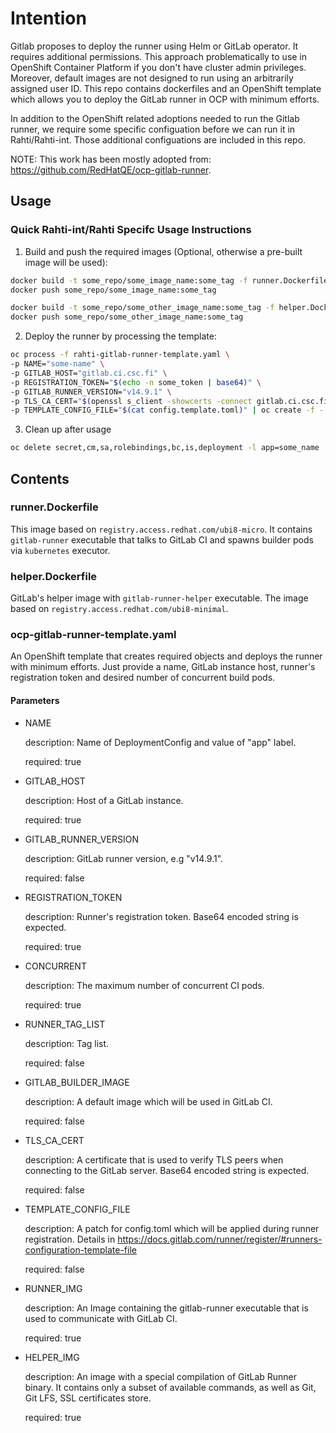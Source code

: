 # Intention

Gitlab proposes to deploy the runner using Helm or GitLab operator. It requires additional
permissions. This approach problematically to use in OpenShift Container Platform if you don't have
cluster admin privileges. Moreover, default images are not designed to run using an arbitrarily
assigned user ID. This repo contains dockerfiles and an OpenShift template which allows you to
deploy the GitLab runner in OCP with minimum efforts.

In addition to the OpenShift related adoptions needed to run the Gitlab runner, we require some specific configuation before we can run it in Rahti/Rahti-int. Those additional configuations are included in this repo.

NOTE: This work has been mostly adopted from: https://github.com/RedHatQE/ocp-gitlab-runner.

## Usage

### Quick Rahti-int/Rahti Specifc Usage Instructions
1. Build and push the required images (Optional, otherwise a pre-built image will be used):
 ```sh
 docker build -t some_repo/some_image_name:some_tag -f runner.Dockerfile .
 docker push some_repo/some_image_name:some_tag

 docker build -t some_repo/some_other_image_name:some_tag -f helper.Dockerfile .
 docker push some_repo/some_other_image_name:some_tag
```

2. Deploy the runner by processing the template:
```sh
oc process -f rahti-gitlab-runner-template.yaml \
-p NAME="some-name" \
-p GITLAB_HOST="gitlab.ci.csc.fi" \
-p REGISTRATION_TOKEN="$(echo -n some_token | base64)" \
-p GITLAB_RUNNER_VERSION="v14.9.1" \
-p TLS_CA_CERT="$(openssl s_client -showcerts -connect gitlab.ci.csc.fi:443 < /dev/null 2>/dev/null | openssl x509 -outform PEM | base64)" \
-p TEMPLATE_CONFIG_FILE="$(cat config.template.toml)" | oc create -f -
```

3. Clean up after usage
```sh
oc delete secret,cm,sa,rolebindings,bc,is,deployment -l app=some_name
```

## Contents

### runner.Dockerfile

This image based on `registry.access.redhat.com/ubi8-micro`. It contains `gitlab-runner`
executable that talks to GitLab CI and spawns builder pods via `kubernetes` executor.

### helper.Dockerfile

GitLab's helper image with `gitlab-runner-helper` executable. The image based on
`registry.access.redhat.com/ubi8-minimal`.

### ocp-gitlab-runner-template.yaml

An OpenShift template that creates required objects and deploys the runner with minimum efforts.
Just provide a name, GitLab instance host, runner's registration token and desired number of
concurrent build pods.

#### Parameters

* NAME

    description: Name of DeploymentConfig and value of "app" label.

    required: true

* GITLAB_HOST

    description: Host of a GitLab instance.

    required: true

* GITLAB_RUNNER_VERSION

    description: GitLab runner version, e.g "v14.9.1".

    required: false

* REGISTRATION_TOKEN

    description: Runner's registration token. Base64 encoded string is expected.

    required: true

* CONCURRENT

    description: The maximum number of concurrent CI pods.

    required: true

* RUNNER_TAG_LIST

    description: Tag list.

    required: false

* GITLAB_BUILDER_IMAGE

    description: A default image which will be used in GitLab CI.

    required: false

* TLS_CA_CERT

    description: A certificate that is used to verify TLS peers when connecting to the GitLab
    server. Base64 encoded string is expected.

    required: false

* TEMPLATE_CONFIG_FILE

    description: A patch for config.toml which will be applied during runner registration. Details
    in <https://docs.gitlab.com/runner/register/#runners-configuration-template-file>

    required: false

* RUNNER_IMG

    description: An Image containing the gitlab-runner executable that is used to communicate with GitLab CI.

    required: true

* HELPER_IMG

    description: An image with a special compilation of GitLab Runner binary. It contains only a subset of available commands, as well as Git, Git LFS, SSL certificates store.

    required: true

